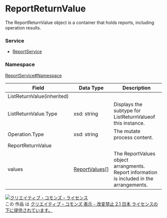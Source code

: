 # ReportReturnValue
The ReportReturnValue object is a container that holds reports, including operation results.
### Service
+ [ReportService](../../services/ReportService.md)

### Namespace
[ReportService#Namespace](../../services/ReportService.md#namespace)

| Field | Data Type | Description | 
|---|---|---|
| ListReturnValue(inherited)|||
| ListReturnValue.Type| xsd: string| Displays the subtype for ListReturnValueof this instance. |
| Operation.Type| xsd: string| The mutate process content. |
| ReportReturnValue|||
| values| <a href="ReportValues.md">ReportValues[]</a>| The ReportValues object arrangments. Report information is included in the arrangements. |

<a rel="license" href="http://creativecommons.org/licenses/by-nd/2.1/jp/"><img alt="クリエイティブ・コモンズ・ライセンス" style="border-width:0" src="https://i.creativecommons.org/l/by-nd/2.1/jp/88x31.png" /></a><br />この 作品 は <a rel="license" href="http://creativecommons.org/licenses/by-nd/2.1/jp/">クリエイティブ・コモンズ 表示 - 改変禁止 2.1 日本 ライセンスの下に提供されています。</a>

